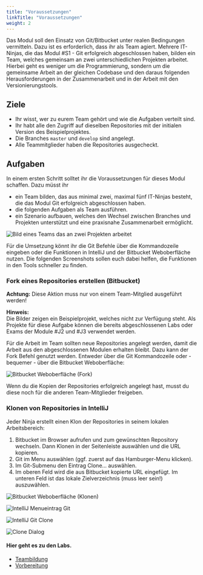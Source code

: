 ```yaml
---
title: "Voraussetzungen"
linkTitle: "Voraussetzungen"
weight: 2
---
```


Das Modul soll den Einsatz von Git/Bitbucket unter realen Bedingungen vermitteln. Dazu ist es erforderlich,
dass ihr als Team agiert. Mehrere IT-Ninjas, die das Modul #S1 - Git erfolgreich abgeschlossen haben, bilden ein
Team, welches gemeinsam an zwei unterschiedlichen Projekten arbeitet. Hierbei geht es weniger um die
Programmierung, sondern um die gemeinsame Arbeit an der gleichen Codebase und den daraus folgenden Herausforderungen
in der Zusammenarbeit und in der Arbeit mit den Versionierungstools.

## Ziele

- Ihr wisst, wer zu eurem Team gehört und wie die Aufgaben verteilt sind.
- Ihr habt alle den Zugriff auf dieselben Repositories mit der initialen Version des Beispielprojektes.
- Die Branches `master` und `develop`  sind angelegt.
- Alle Teammitglieder haben die Repositories ausgecheckt.

## Aufgaben

In einem ersten Schritt solltet ihr die Voraussetzungen für dieses Modul schaffen. Dazu müsst ihr

- ein Team bilden, das aus minimal zwei, maximal fünf IT-Ninjas besteht, die das Modul Git erfolgreich abgeschlossen haben.
- die folgenden Aufgaben als Team ausführen.
- ein Szenario aufbauen, welches den Wechsel zwischen Branches und Projekten unterstützt und eine praxisnahe Zusammenarbeit ermöglicht.

![Bild eines Teams das an zwei Projekten arbeitet](../preliminaries/team.png)

Für die Umsetzung könnt ihr die Git Befehle über die Kommandozeile eingeben oder die Funktionen in
IntelliJ und der Bitbucket Weboberfläche nutzen. Die folgenden Screenshots sollen euch dabei helfen,
die Funktionen in den Tools schneller zu finden.

### Fork eines Repositories erstellen (Bitbucket)

**Achtung:** Diese Aktion muss nur von einem Team-Mitglied ausgeführt werden!

**Hinweis:**<br>
Die Bilder zeigen ein Beispielprojekt, welches nicht zur Verfügung steht. Als Projekte für diese Aufgabe
können die bereits abgeschlossenen Labs oder Exams der Module #J2 und #J3 verwendet werden.

Für die Arbeit im Team sollten neue Repositories angelegt werden, damit die Arbeit aus den abgeschlossenen
Modulen erhalten bleibt. Dazu kann der Fork Befehl genutzt werden. Entweder über die Git Kommandozeile oder - bequemer -
über die Bitbucket Weboberfläche:

![Bitbucket Weboberfläche (Fork)](../preliminaries/bitbucket_fork.png)

Wenn du die Kopien der Repositories erfolgreich angelegt hast, musst du diese noch für die anderen
Team-Mitglieder freigeben.


### Klonen von Repositories in IntelliJ

Jeder Ninja erstellt einen Klon der Repositories in seinem lokalen Arbeitsbereich:

1. Bitbucket im Browser aufrufen und zum gewünschten Repository wechseln. Dann Klonen in der Seitenleiste auswählen und die URL kopieren.
2. Git im Menu auswählen (ggf. zuerst auf das Hamburger-Menu klicken).
3. Im Git-Submenu den Eintrag Clone... auswählen.
4. Im oberen Feld wird die aus Bitbucket kopierte URL eingefügt. Im unteren Feld ist das lokale Zielverzeichnis (muss leer sein!) auszuwählen.

![Bitbucket Weboberfläche (Klonen)](../preliminaries/bitbucket.png)

![IntelliJ Menueintrag Git](../preliminaries/intellij_git.png)

![IntelliJ Git Clone](../preliminaries/intellij_clone.png)

![Clone Dialog](../preliminaries/intellij_clonedialog.png)


#### Hier geht es zu den Labs.
- [Teambildung](../../../labs/git/vertiefung/01_team)
- [Vorbereitung](../../../labs/git/vertiefung/02_preparing)
